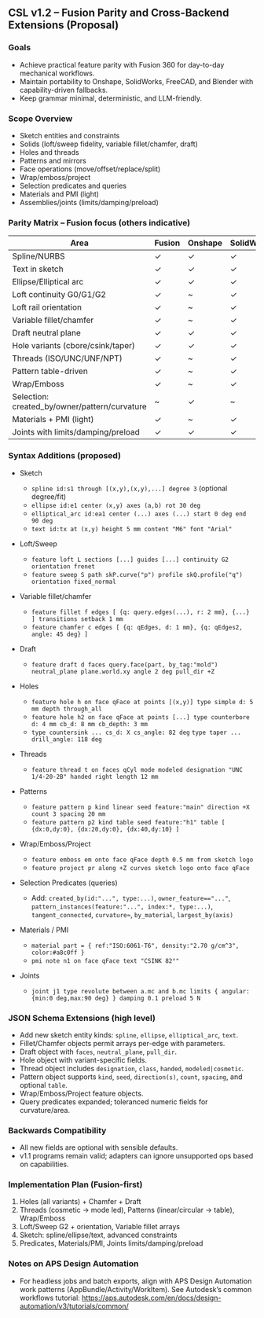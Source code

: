## CSL v1.2 – Fusion Parity and Cross-Backend Extensions (Proposal)

### Goals
- Achieve practical feature parity with Fusion 360 for day-to-day mechanical workflows.
- Maintain portability to Onshape, SolidWorks, FreeCAD, and Blender with capability-driven fallbacks.
- Keep grammar minimal, deterministic, and LLM-friendly.

### Scope Overview
- Sketch entities and constraints
- Solids (loft/sweep fidelity, variable fillet/chamfer, draft)
- Holes and threads
- Patterns and mirrors
- Face operations (move/offset/replace/split)
- Wrap/emboss/project
- Selection predicates and queries
- Materials and PMI (light)
- Assemblies/joints (limits/damping/preload)

### Parity Matrix – Fusion focus (others indicative)

| Area | Fusion | Onshape | SolidWorks | FreeCAD | Blender |
|---|---|---|---|---|---|
| Spline/NURBS | ✓ | ✓ | ✓ | ✓ | ~ |
| Text in sketch | ✓ | ✓ | ✓ | ✓ (Draft) | ✓ |
| Ellipse/Elliptical arc | ✓ | ✓ | ✓ | ✓ | ~ |
| Loft continuity G0/G1/G2 | ✓ | ~ | ✓ | ~ | ~ |
| Loft rail orientation | ✓ | ~ | ✓ | ~ | ~ |
| Variable fillet/chamfer | ✓ | ~ | ✓ | ~ | ~ |
| Draft neutral plane | ✓ | ✓ | ✓ | ~ | ~ |
| Hole variants (cbore/csink/taper) | ✓ | ✓ | ✓ | ~ | ~ |
| Threads (ISO/UNC/UNF/NPT) | ✓ | ~ | ✓ | ~ | × |
| Pattern table-driven | ✓ | ~ | ✓ | ~ | ~ |
| Wrap/Emboss | ✓ | ~ | ✓ | × | ~ |
| Selection: created_by/owner/pattern/curvature | ~ | ✓ | ~ | ~ | ~ |
| Materials + PMI (light) | ✓ | ~ | ✓ | ~ | ~ |
| Joints with limits/damping/preload | ✓ | ✓ | ✓ | × | × |

### Syntax Additions (proposed)

- Sketch
  - `spline id:s1 through [(x,y),(x,y),...] degree 3`  (optional degree/fit)
  - `ellipse id:e1 center (x,y) axes (a,b) rot 30 deg`
  - `elliptical_arc id:ea1 center (...) axes (...) start 0 deg end 90 deg`
  - `text id:tx at (x,y) height 5 mm content "M6" font "Arial"`

- Loft/Sweep
  - `feature loft L sections [...] guides [...] continuity G2 orientation frenet`
  - `feature sweep S path skP.curve("p") profile skQ.profile("q") orientation fixed_normal`

- Variable fillet/chamfer
  - `feature fillet f edges [ {q: query.edges(...), r: 2 mm}, {...} ] transitions setback 1 mm`
  - `feature chamfer c edges [ {q: qEdges, d: 1 mm}, {q: qEdges2, angle: 45 deg} ]`

- Draft
  - `feature draft d faces query.face(part, by_tag:"mold") neutral_plane plane.world.xy angle 2 deg pull_dir +Z`

- Holes
  - `feature hole h on face qFace at points [(x,y)] type simple d: 5 mm depth through_all`
  - `feature hole h2 on face qFace at points [...] type counterbore d: 4 mm cb_d: 8 mm cb_depth: 3 mm`
  - `type countersink ... cs_d: X cs_angle: 82 deg`  `type taper ... drill_angle: 118 deg`

- Threads
  - `feature thread t on faces qCyl mode modeled designation "UNC 1/4-20-2B" handed right length 12 mm`

- Patterns
  - `feature pattern p kind linear seed feature:"main" direction +X count 3 spacing 20 mm`
  - `feature pattern p2 kind table seed feature:"h1" table [ {dx:0,dy:0}, {dx:20,dy:0}, {dx:40,dy:10} ]`

- Wrap/Emboss/Project
  - `feature emboss em onto face qFace depth 0.5 mm from sketch logo`
  - `feature project pr along +Z curves sketch logo onto face qFace`

- Selection Predicates (queries)
  - Add: `created_by(id:"...", type:...)`, `owner_feature=="..."`, `pattern_instances(feature:"...", index:*, type:...)`, `tangent_connected`, `curvature≈`, `by_material`, `largest_by(axis)`

- Materials / PMI
  - `material part = { ref:"ISO:6061-T6", density:"2.70 g/cm^3", color:#a8c0ff }`
  - `pmi note n1 on face qFace text "CSINK 82°"`

- Joints
  - `joint j1 type revolute between a.mc and b.mc limits { angular:{min:0 deg,max:90 deg} } damping 0.1 preload 5 N`

### JSON Schema Extensions (high level)
- Add new sketch entity kinds: `spline`, `ellipse`, `elliptical_arc`, `text`.
- Fillet/Chamfer objects permit arrays per-edge with parameters.
- Draft object with `faces`, `neutral_plane`, `pull_dir`.
- Hole object with variant-specific fields.
- Thread object includes `designation`, `class`, `handed`, `modeled|cosmetic`.
- Pattern object supports `kind`, `seed`, `direction(s)`, `count`, `spacing`, and optional `table`.
- Wrap/Emboss/Project feature objects.
- Query predicates expanded; toleranced numeric fields for curvature/area.

### Backwards Compatibility
- All new fields are optional with sensible defaults.
- v1.1 programs remain valid; adapters can ignore unsupported ops based on capabilities.

### Implementation Plan (Fusion-first)
1) Holes (all variants) + Chamfer + Draft
2) Threads (cosmetic → mode led), Patterns (linear/circular → table), Wrap/Emboss
3) Loft/Sweep G2 + orientation, Variable fillet arrays
4) Sketch: spline/ellipse/text, advanced constraints
5) Predicates, Materials/PMI, Joints limits/damping/preload

### Notes on APS Design Automation
- For headless jobs and batch exports, align with APS Design Automation work patterns (AppBundle/Activity/WorkItem). See Autodesk’s common workflows tutorial: https://aps.autodesk.com/en/docs/design-automation/v3/tutorials/common/


